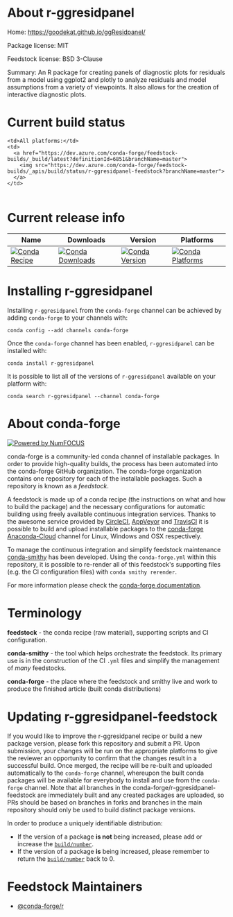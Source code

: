About r-ggresidpanel
====================

Home: https://goodekat.github.io/ggResidpanel/

Package license: MIT

Feedstock license: BSD 3-Clause

Summary: An R package for creating panels of diagnostic plots for residuals from a model  using ggplot2 and plotly to analyze residuals and model assumptions from a variety of  viewpoints. It also allows for the creation of interactive diagnostic plots.



Current build status
====================


<table><tr>
    
    <td>All platforms:</td>
    <td>
      <a href="https://dev.azure.com/conda-forge/feedstock-builds/_build/latest?definitionId=6851&branchName=master">
        <img src="https://dev.azure.com/conda-forge/feedstock-builds/_apis/build/status/r-ggresidpanel-feedstock?branchName=master">
      </a>
    </td>
  </tr>
</table>

Current release info
====================

| Name | Downloads | Version | Platforms |
| --- | --- | --- | --- |
| [![Conda Recipe](https://img.shields.io/badge/recipe-r--ggresidpanel-green.svg)](https://anaconda.org/conda-forge/r-ggresidpanel) | [![Conda Downloads](https://img.shields.io/conda/dn/conda-forge/r-ggresidpanel.svg)](https://anaconda.org/conda-forge/r-ggresidpanel) | [![Conda Version](https://img.shields.io/conda/vn/conda-forge/r-ggresidpanel.svg)](https://anaconda.org/conda-forge/r-ggresidpanel) | [![Conda Platforms](https://img.shields.io/conda/pn/conda-forge/r-ggresidpanel.svg)](https://anaconda.org/conda-forge/r-ggresidpanel) |

Installing r-ggresidpanel
=========================

Installing `r-ggresidpanel` from the `conda-forge` channel can be achieved by adding `conda-forge` to your channels with:

```
conda config --add channels conda-forge
```

Once the `conda-forge` channel has been enabled, `r-ggresidpanel` can be installed with:

```
conda install r-ggresidpanel
```

It is possible to list all of the versions of `r-ggresidpanel` available on your platform with:

```
conda search r-ggresidpanel --channel conda-forge
```


About conda-forge
=================

[![Powered by NumFOCUS](https://img.shields.io/badge/powered%20by-NumFOCUS-orange.svg?style=flat&colorA=E1523D&colorB=007D8A)](http://numfocus.org)

conda-forge is a community-led conda channel of installable packages.
In order to provide high-quality builds, the process has been automated into the
conda-forge GitHub organization. The conda-forge organization contains one repository
for each of the installable packages. Such a repository is known as a *feedstock*.

A feedstock is made up of a conda recipe (the instructions on what and how to build
the package) and the necessary configurations for automatic building using freely
available continuous integration services. Thanks to the awesome service provided by
[CircleCI](https://circleci.com/), [AppVeyor](https://www.appveyor.com/)
and [TravisCI](https://travis-ci.org/) it is possible to build and upload installable
packages to the [conda-forge](https://anaconda.org/conda-forge)
[Anaconda-Cloud](https://anaconda.org/) channel for Linux, Windows and OSX respectively.

To manage the continuous integration and simplify feedstock maintenance
[conda-smithy](https://github.com/conda-forge/conda-smithy) has been developed.
Using the ``conda-forge.yml`` within this repository, it is possible to re-render all of
this feedstock's supporting files (e.g. the CI configuration files) with ``conda smithy rerender``.

For more information please check the [conda-forge documentation](https://conda-forge.org/docs/).

Terminology
===========

**feedstock** - the conda recipe (raw material), supporting scripts and CI configuration.

**conda-smithy** - the tool which helps orchestrate the feedstock.
                   Its primary use is in the construction of the CI ``.yml`` files
                   and simplify the management of *many* feedstocks.

**conda-forge** - the place where the feedstock and smithy live and work to
                  produce the finished article (built conda distributions)


Updating r-ggresidpanel-feedstock
=================================

If you would like to improve the r-ggresidpanel recipe or build a new
package version, please fork this repository and submit a PR. Upon submission,
your changes will be run on the appropriate platforms to give the reviewer an
opportunity to confirm that the changes result in a successful build. Once
merged, the recipe will be re-built and uploaded automatically to the
`conda-forge` channel, whereupon the built conda packages will be available for
everybody to install and use from the `conda-forge` channel.
Note that all branches in the conda-forge/r-ggresidpanel-feedstock are
immediately built and any created packages are uploaded, so PRs should be based
on branches in forks and branches in the main repository should only be used to
build distinct package versions.

In order to produce a uniquely identifiable distribution:
 * If the version of a package **is not** being increased, please add or increase
   the [``build/number``](https://conda.io/docs/user-guide/tasks/build-packages/define-metadata.html#build-number-and-string).
 * If the version of a package **is** being increased, please remember to return
   the [``build/number``](https://conda.io/docs/user-guide/tasks/build-packages/define-metadata.html#build-number-and-string)
   back to 0.

Feedstock Maintainers
=====================

* [@conda-forge/r](https://github.com/conda-forge/r/)

